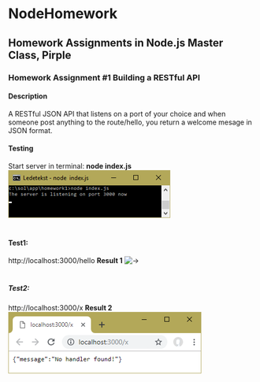 # NodeHomework
## Homework Assignments in Node.js Master Class, Pirple
### Homework Assignment #1  Building a RESTful API
#### Description 
A RESTful JSON API that listens on a port of your choice and when someone post anything to the route/hello, you return a welcome mesage in JSON format. 
#### Testing
 Start server in terminal: **node index.js**  ![->](nodejs.png)
 
 #
 #### Test1: 
   http://localhost:3000/hello  **Result 1**    ![->](test1.png)
 
 #
 ##### Test2: 
   http://localhost:3000/x      **Result 2**    ![->](test2.png)
 
 #
